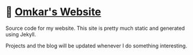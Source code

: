# 🌳 [Omkar's Website](https://omkr.dev)

Source code for my website. This site is pretty much static and generated using Jekyll.

Projects and the blog will be updated whenever I do something interesting.
